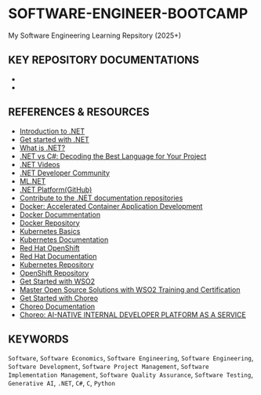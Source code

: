 # SOFTWARE-ENGINEER-BOOTCAMP
My Software Engineering Learning Repsitory (2025+)

## KEY REPOSITORY DOCUMENTATIONS

- []()
- []()

## REFERENCES & RESOURCES
- [Introduction to .NET](https://learn.microsoft.com/en-gb/dotnet/core/introduction?WT.mc_id=dotnet-35129-website)
- [Get started with .NET](https://learn.microsoft.com/en-gb/dotnet/core/get-started)
- [What is .NET?](https://dotnet.microsoft.com/en-us/learn/dotnet/what-is-dotnet)
- [.NET vs C#: Decoding the Best Language for Your Project](https://www.openxcell.com/blog/dotnet-vs-csharp/)
- [.NET Videos](https://dotnet.microsoft.com/en-us/learn/videos)
- [.NET Developer Community](https://dotnet.microsoft.com/en-us/platform/community)
- [ML.NET](https://dotnet.microsoft.com/en-us/apps/ai/ml-dotnet)
- [.NET Platform(GitHub)](https://github.com/dotnet?WT.mc_id=dotnet-35129-website)
- [Contribute to the .NET documentation repositories](https://learn.microsoft.com/en-gb/contribute/content/dotnet/dotnet-contribute)
- [Docker: Accelerated Container Application Development](https://www.docker.com/)
- [Docker Docummentation](https://docs.docker.com/)
- [Docker Repository](https://github.com/docker)
- [Kubernetes Basics](https://kubernetes.io/)
- [Kubernetes Documentation](https://kubernetes.io/docs/home/)
- [Red Hat OpenShift](https://developers.redhat.com/products/openshift/overview#jumpsection1553)
- [Red Hat Documentation](https://docs.redhat.com/en)
- [Kubernetes Repository](https://github.com/kubernetes/kubernetes)
- [OpenShift Repository](https://github.com/openshift)
- [Get Started with WSO2](https://wso2.com/)
- [Master Open Source Solutions with WSO2 Training and Certification](https://wso2.com/training/)
- [Get Started with Choreo](https://choreo.dev/)
- [Choreo Documentation](https://wso2.com/choreo/docs/what-is-choreo/)
- [Choreo: AI-NATIVE INTERNAL DEVELOPER PLATFORM AS A SERVICE](https://wso2.com/choreo/)

## KEYWORDS
``Software``, ``Software Economics``, ``Software Engineering``, ``Software Engineering``, ``Software Development``, ``Software Project Management``, ``Software Implementation Management``, ``Software Quality Assurance``, ``Software Testing``, ``Generative AI``, ``.NET``, ``C#``, ``C``, ``Python``
